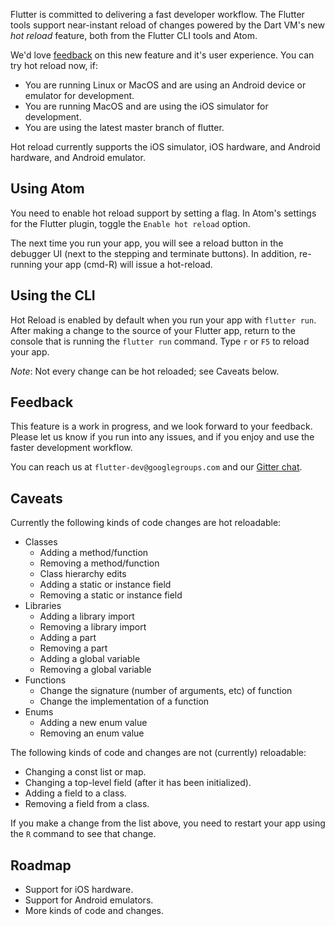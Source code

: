 Flutter is committed to delivering a fast developer workflow. The Flutter tools support near-instant reload of changes powered by the Dart VM's new _hot reload_ feature, both from the Flutter CLI tools and Atom.

We'd love [feedback](https://github.com/flutter/flutter/issues/new) on this new feature and it's user experience. You can try hot reload now, if:

* You are running Linux or MacOS and are using an Android device or emulator for development.
* You are running MacOS and are using the iOS simulator for development.
* You are using the latest master branch of flutter.

Hot reload currently supports the iOS simulator, iOS hardware, and Android hardware, and Android emulator.

## Using Atom

You need to enable hot reload support by setting a flag. In Atom's settings for the Flutter plugin, toggle the `Enable hot reload` option.

The next time you run your app, you will see a reload button in the debugger UI (next to the stepping and terminate buttons). In addition, re-running your app (cmd-R) will issue a hot-reload.

## Using the CLI

Hot Reload is enabled by default when you run your app with `flutter run`. After making a change to the source of your Flutter app, return to the console that is running the `flutter run` command. Type `r` or `F5` to reload your app.

*Note*: Not every change can be hot reloaded; see Caveats below.

## Feedback

This feature is a work in progress, and we look forward to your feedback. Please let us know if you run into any issues, and if you enjoy and use the faster development workflow.

You can reach us at `flutter-dev@googlegroups.com` and our [Gitter chat](https://gitter.im/flutter/flutter).

## Caveats

Currently the following kinds of code changes are hot reloadable:

* Classes
  * Adding a method/function
  * Removing a method/function
  * Class hierarchy edits
  * Adding a static or instance field
  * Removing a static or instance field
* Libraries
  * Adding a library import
  * Removing a library import
  * Adding a part
  * Removing a part
  * Adding a global variable
  * Removing a global variable
* Functions
  * Change the signature (number of arguments, etc) of function
  * Change the implementation of a function
* Enums
  * Adding a new enum value
  * Removing an enum value


The following kinds of code and changes are not (currently) reloadable:

* Changing a const list or map.
* Changing a top-level field (after it has been initialized).
* Adding a field to a class.
* Removing a field from a class.

If you make a change from the list above, you need to restart your app using the `R` command to see that change.

## Roadmap

* Support for iOS hardware.
* Support for Android emulators.
* More kinds of code and changes.